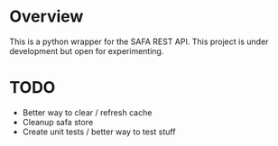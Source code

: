 # Overview

This is a python wrapper for the SAFA REST API. This project is under development but open for experimenting.

# TODO

- Better way to clear / refresh cache
- Cleanup safa store
- Create unit tests / better way to test stuff